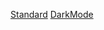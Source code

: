 [Standard](https://michaelbarney.github.io/LinkFree/Templates/Standard/)
[DarkMode](https://michaelbarney.github.io/LinkFree/Templates/DarkMode/)
